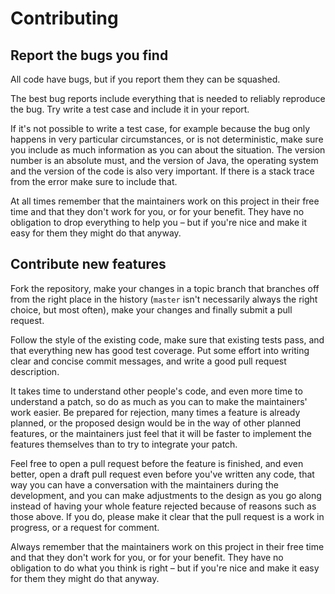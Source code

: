 # Contributing

## Report the bugs you find

All code have bugs, but if you report them they can be squashed.

The best bug reports include everything that is needed to reliably reproduce the bug. Try write a test case and include it in your report.

If it's not possible to write a test case, for example because the bug only happens in very particular circumstances, or is not deterministic, make sure you include as much information as you can about the situation. The version number is an absolute must, and the version of Java, the operating system and the version of the code is also very important. If there is a stack trace from the error make sure to include that.

At all times remember that the maintainers work on this project in their free time and that they don't work for you, or for your benefit. They have no obligation to drop everything to help you – but if you're nice and make it easy for them they might do that anyway.

## Contribute new features

Fork the repository, make your changes in a topic branch that branches off from the right place in the history (`master` isn't necessarily always the right choice, but most often), make your changes and finally submit a pull request.

Follow the style of the existing code, make sure that existing tests pass, and that everything new has good test coverage. Put some effort into writing clear and concise commit messages, and write a good pull request description.

It takes time to understand other people's code, and even more time to understand a patch, so do as much as you can to make the maintainers' work easier. Be prepared for rejection, many times a feature is already planned, or the proposed design would be in the way of other planned features, or the maintainers just feel that it will be faster to implement the features themselves than to try to integrate your patch.

Feel free to open a pull request before the feature is finished, and even better, open a draft pull request even before you've written any code, that way you can have a conversation with the maintainers during the development, and you can make adjustments to the design as you go along instead of having your whole feature rejected because of reasons such as those above. If you do, please make it clear that the pull request is a work in progress, or a request for comment.

Always remember that the maintainers work on this project in their free time and that they don't work for you, or for your benefit. They have no obligation to do what you think is right – but if you're nice and make it easy for them they might do that anyway.
